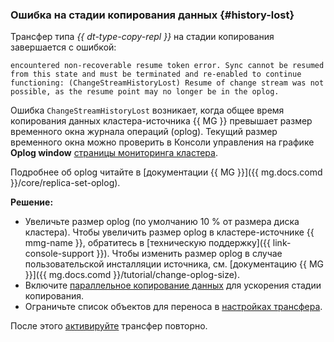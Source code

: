 ### Ошибка на стадии копирования данных {#history-lost}

Трансфер типа _{{ dt-type-copy-repl }}_ на стадии копирования завершается с ошибкой:

```text
encountered non-recoverable resume token error. Sync cannot be resumed from this state and must be terminated and re-enabled to continue functioning: (ChangeStreamHistoryLost) Resume of change stream was not possible, as the resume point may no longer be in the oplog.
```

Ошибка `ChangeStreamHistoryLost` возникает, когда общее время копирования данных кластера-источника {{ MG }} превышает размер временного окна журнала операций (oplog). Текущий размер временного окна можно проверить в Консоли управления на графике **Oplog window** [страницы мониторинга кластера](../../../../storedoc/operations/monitoring.md).

Подробнее об oplog читайте в [документации {{ MG }}]({{ mg.docs.comd }}/core/replica-set-oplog).

**Решение:**

* Увеличьте размер oplog (по умолчанию 10 % от размера диска кластера). Чтобы увеличить размер oplog в кластере-источнике {{ mmg-name }}, обратитесь в [техническую поддержку]({{ link-console-support }}). Чтобы изменить размер oplog в случае пользовательской инсталляции источника, см. [документацию {{ MG }}]({{ mg.docs.comd }}/tutorial/change-oplog-size).
* Включите [параллельное копирование данных](../../../../data-transfer/concepts/sharded.md) для ускорения стадии копирования.
* Ограничьте список объектов для переноса в [настройках трансфера](../../../../data-transfer/operations/transfer.md#create).

После этого [активируйте](../../../../data-transfer/operations/transfer.md#activate) трансфер повторно.
